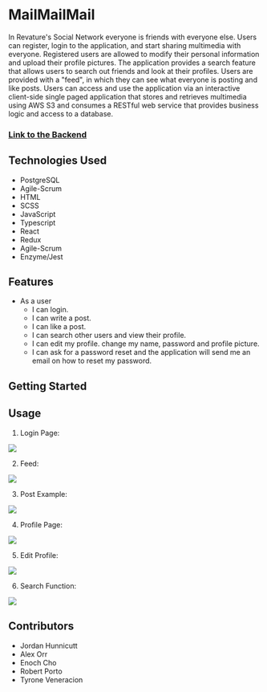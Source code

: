 # MailMailMail

In Revature's Social Network everyone is friends with everyone else. Users can register, login to the application, and start sharing multimedia with everyone. Registered users are allowed to modify their personal information and upload their profile pictures. The application provides a search feature that allows users to search out friends and look at their profiles. Users are provided with a "feed", in which they can see what everyone is posting and like posts. Users can access and use the application via an interactive client-side single paged application that stores and retrieves multimedia using AWS S3 and consumes a RESTful web service that provides business logic and access to a database.

### [Link to the Backend](https://github.com/JordanHunnicutt/MailMailMail-Java)

## Technologies Used

* PostgreSQL
* Agile-Scrum
* HTML
* SCSS
* JavaScript
* Typescript
* React
* Redux
* Agile-Scrum
* Enzyme/Jest

## Features
* As a user
  * I can login.
  * I can write a post.
  * I can like a post.
  * I can search other users and view their profile.
  * I can edit my profile. change my name, password and profile picture.
  * I can ask for a password reset and the application will send me an email on how to reset my password.

## Getting Started

## Usage
1. Login Page:
<img src="https://github.com/TyroneV/MailMailMail-React/blob/master/public/images/M3Login.png" />

2. Feed:
<img src="https://github.com/TyroneV/MailMailMail-React/blob/master/public/images/M3Home.png" />

3. Post Example:
<img src="https://github.com/TyroneV/MailMailMail-React/blob/master/public/images/M3Post.png" />

4. Profile Page:
<img src="https://github.com/TyroneV/MailMailMail-React/blob/master/public/images/M3Profile.png" />

5. Edit Profile:
<img src="https://github.com/TyroneV/MailMailMail-React/blob/master/public/images/M3EditProfile.png">

6. Search Function:
<img src="https://github.com/TyroneV/MailMailMail-React/blob/master/public/images/M3Search.png" />

## Contributors
* Jordan Hunnicutt
* Alex Orr
* Enoch Cho
* Robert Porto
* Tyrone Veneracion

